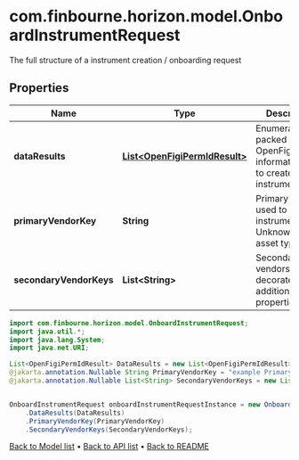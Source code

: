 # com.finbourne.horizon.model.OnboardInstrumentRequest
The full structure of a instrument creation / onboarding request

## Properties

Name | Type | Description | Notes
------------ | ------------- | ------------- | -------------
**dataResults** | [**List&lt;OpenFigiPermIdResult&gt;**](OpenFigiPermIdResult.md) | Enumerable packed OpenFigi/PermId information used to create instruments | [default to List<OpenFigiPermIdResult>]
**primaryVendorKey** | **String** | Primary vendor used to master instrument from Unknown to an asset type | [optional] [default to String]
**secondaryVendorKeys** | **List&lt;String&gt;** | Secondary vendors used to decorate additional properties | [optional] [default to List<String>]

```java
import com.finbourne.horizon.model.OnboardInstrumentRequest;
import java.util.*;
import java.lang.System;
import java.net.URI;

List<OpenFigiPermIdResult> DataResults = new List<OpenFigiPermIdResult>();
@jakarta.annotation.Nullable String PrimaryVendorKey = "example PrimaryVendorKey";
@jakarta.annotation.Nullable List<String> SecondaryVendorKeys = new List<String>();


OnboardInstrumentRequest onboardInstrumentRequestInstance = new OnboardInstrumentRequest()
    .DataResults(DataResults)
    .PrimaryVendorKey(PrimaryVendorKey)
    .SecondaryVendorKeys(SecondaryVendorKeys);
```


[Back to Model list](../README.md#documentation-for-models) &#8226; [Back to API list](../README.md#documentation-for-api-endpoints) &#8226; [Back to README](../README.md)
